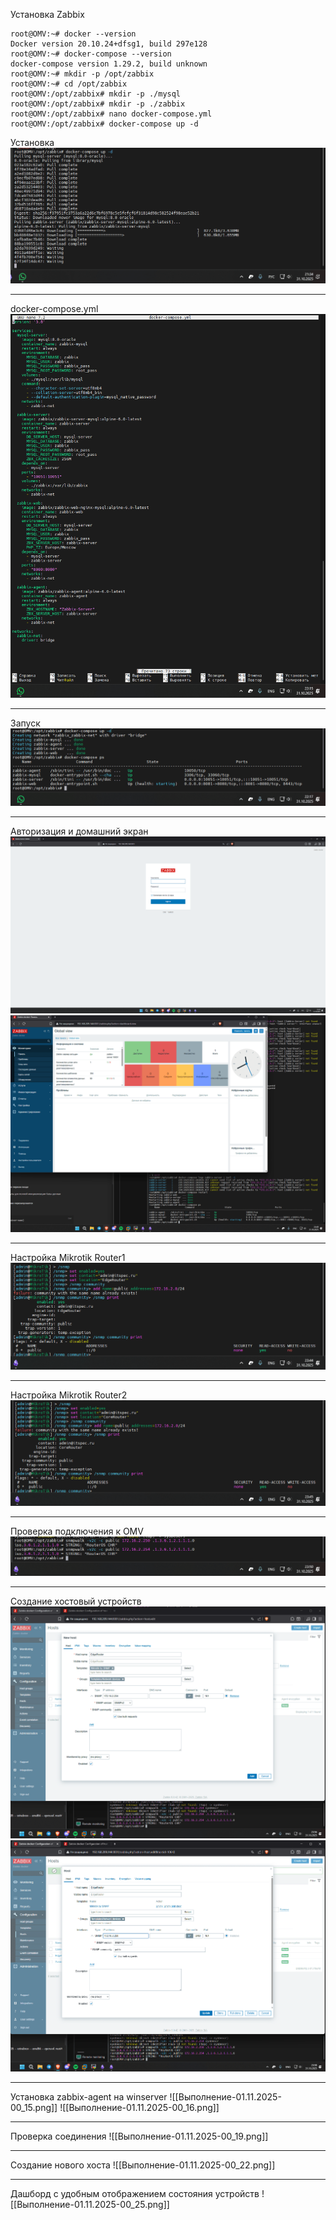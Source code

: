 Установка Zabbix

```
root@OMV:~# docker --version
Docker version 20.10.24+dfsg1, build 297e128
root@OMV:~# docker-compose --version
docker-compose version 1.29.2, build unknown
root@OMV:~# mkdir -p /opt/zabbix
root@OMV:~# cd /opt/zabbix
root@OMV:/opt/zabbix# mkdir -p ./mysql
root@OMV:/opt/zabbix# mkdir -p ./zabbix
root@OMV:/opt/zabbix# nano docker-compose.yml
root@OMV:/opt/zabbix# docker-compose up -d

```

Установка
![Image](https://github.com/sender2033/testwork-protech-Vafin/blob/main/Image/%D0%92%D1%8B%D0%BF%D0%BE%D0%BB%D0%BD%D0%B5%D0%BD%D0%B8%D0%B5-31.10.2025-21_35.png?raw=true)

---

docker-compose.yml
![Image](https://github.com/sender2033/testwork-protech-Vafin/blob/main/Image/%D0%92%D1%8B%D0%BF%D0%BE%D0%BB%D0%BD%D0%B5%D0%BD%D0%B8%D0%B5-31.10.2025-22_15.png?raw=true)

---
Запуск
![Image](https://github.com/sender2033/testwork-protech-Vafin/blob/main/Image/%D0%92%D1%8B%D0%BF%D0%BE%D0%BB%D0%BD%D0%B5%D0%BD%D0%B8%D0%B5-31.10.2025-22_17.png?raw=true)

---
Авторизация и домашний экран
![Image](https://github.com/sender2033/testwork-protech-Vafin/blob/main/Image/%D0%92%D1%8B%D0%BF%D0%BE%D0%BB%D0%BD%D0%B5%D0%BD%D0%B8%D0%B5-31.10.2025-23_10.png?raw=true)
![Image|700x483](https://github.com/sender2033/testwork-protech-Vafin/blob/main/Image/%D0%92%D1%8B%D0%BF%D0%BE%D0%BB%D0%BD%D0%B5%D0%BD%D0%B8%D0%B5-31.10.2025-23_40.png?raw=true)

---
Настройка Mikrotik Router1
![Image](https://github.com/sender2033/testwork-protech-Vafin/blob/main/Image/%D0%92%D1%8B%D0%BF%D0%BE%D0%BB%D0%BD%D0%B5%D0%BD%D0%B8%D0%B5-31.10.2025-23_44.png?raw=true)

---
Настройка Mikrotik Router2
![Image](https://github.com/sender2033/testwork-protech-Vafin/blob/main/Image/%D0%92%D1%8B%D0%BF%D0%BE%D0%BB%D0%BD%D0%B5%D0%BD%D0%B8%D0%B5-31.10.2025-23_45.png?raw=true)

---
Проверка подключения к OMV
![Image](https://github.com/sender2033/testwork-protech-Vafin/blob/main/Image/%D0%92%D1%8B%D0%BF%D0%BE%D0%BB%D0%BD%D0%B5%D0%BD%D0%B8%D0%B5-31.10.2025-23_50.png?raw=true)

---
Создание хостовый устройств
![Image](https://github.com/sender2033/testwork-protech-Vafin/blob/main/Image/%D0%92%D1%8B%D0%BF%D0%BE%D0%BB%D0%BD%D0%B5%D0%BD%D0%B8%D0%B5-31.10.2025-23_57.png?raw=true)
![Image](https://github.com/sender2033/testwork-protech-Vafin/blob/main/Image/%D0%92%D1%8B%D0%BF%D0%BE%D0%BB%D0%BD%D0%B5%D0%BD%D0%B8%D0%B5-31.10.2025-23_58-1.png?raw=true)


---
Установка zabbix-agent на winserver
![[Выполнение-01.11.2025-00_15.png]]
![[Выполнение-01.11.2025-00_16.png]]

---
Проверка соединения
![[Выполнение-01.11.2025-00_19.png]]

---
Создание нового хоста
![[Выполнение-01.11.2025-00_22.png]]

---
Дашборд с удобным отображением состояния устройств
![[Выполнение-01.11.2025-00_25.png]]
